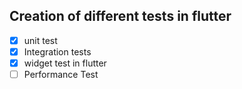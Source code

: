 ## Creation of different tests in flutter

- [x] unit test
- [x] Integration tests
- [x] widget test in flutter
- [ ] Performance Test
